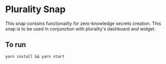 # Plurality Snap
This snap contains functionality for zero-knowledge secrets creation. This snap is to be used in conjunction with plurality's dashboard and widget. 

## To run
```
yarn install && yarn start
```
